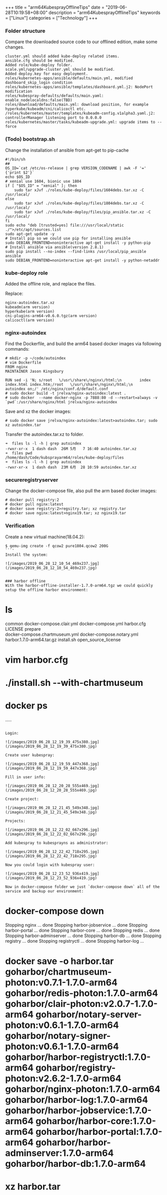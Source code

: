 +++
title = "arm64KubesprayOfflineTips"
date = "2019-06-28T10:19:58+08:00"
description = "arm64KubesprayOfflineTips"
keywords = ["Linux"]
categories = ["Technology"]
+++
### Folder structure
Compare the downloaded source code to our offlined edition, make some changes.     

```
cluster.yml should added kube-deploy related items.   
ansible.cfg should be modified.
Added role/kube-deploy folder. 
scale.yml/upgrade-cluster.yml should be modified. 
Added deploy.key for easy deployment. 
roles/kubernetes-apps/ansible/defaults/main.yml, modified dashboard_skip_login condition
roles/kubernetes-apps/ansible/templates/dashboard.yml.j2: NodePort modification
roles/kubespray-defaults/defaults/main.yaml: enable_nodelocaldns:false(TBD)
roles/download/defaults/main.yml: download position, for example hyperkube/kubeadm/cni/calicoctl etc. 
/roles/kubernetes/master/templates/kubeadm-config.v1alpha3.yaml.j2: controllerManager listening port to 0.0.0.0
roles/kubernetes/master/tasks/kubeadm-upgrade.yml: upgrade items to --force
```

### (Todo) bootstrap.sh
Change the installation of ansible from apt-get to pip-cache

```
#!/bin/sh
## 
OS_ID=`cat /etc/os-release | grep VERSION_CODENAME | awk -F '=' {'print $2'}`
echo $OS_ID
# xenial use 1604, bionic use 1804
if [ "$OS_ID" = "xenial" ]; then
	sudo tar xJvf ./roles/kube-deploy/files/1604debs.tar.xz -C /usr/local/
else
	sudo tar xJvf ./roles/kube-deploy/files/1804debs.tar.xz -C /usr/local/
	sudo tar xJvf ./roles/kube-deploy/files/pip_ansible.tar.xz -C /usr/local/
fi
sudo echo "deb [trusted=yes] file:///usr/local/static ./">/etc/apt/sources.list
sudo apt-get update -y
# Install pip so we could use pip for installing ansible
sudo DEBIAN_FRONTEND=noninteractive apt-get install -y python-pip
# Install ansible via ansible(version 2.8.1)
sudo pip install --no-index --find-links /usr/local/pip_ansible ansible
sudo DEBIAN_FRONTEND=noninteractive apt-get install -y python-netaddr
```
### kube-deploy role
Added the offline role, and replace the files.   

Replace:    

```
nginx-autoindex.tar.xz 
kubeadm(arm version)
hyperkube(arm version)
cni-plugins-arm64-v0.6.0.tgz(arm version)
calicoctl(arm version)

```

### nginx-autoindex
Find the Dockerfile, and build the arm64 based docker images via following commands:     

```
# mkdir -p ~/code/autoindex
# vim Dockerfile
FROM nginx
MAINTAINER Jason Kingsbury

RUN sed -i 'N; s/root   \/usr\/share\/nginx\/html;\n        index  index.html index.htm;/root   \/usr\/share\/nginx\/html;\n        autoindex on;/' /etc/nginx/conf.d/default.conf
# sudo docker build -t jrelva/nginx-autoindex:latest .
# sudo docker  --name docker-nginx -p 7888:80 -d --restart=always -v `pwd`:/usr/share/nginx/html jrelva/nginx-autoindex
```
Save and xz the docker images:     

```
# sudo docker save jrelva/nginx-autoindex:latest>autoindex.tar; sudo xz autoindex.tar
```
Transfer the autoindex.tar.xz to folder.     

```
➜  files ls -l -h | grep autoindex
-rwxr-xr-x  1 dash dash  26M 5月   7 16:40 autoindex.tar.xz
➜  files pwd
/home/dash/Code/kubsprayarm64/roles/kube-deploy/files
➜  files ls -l -h | grep autoindex
-rwxr-xr-x  1 dash dash  23M 6月  28 10:59 autoindex.tar.xz
```
### secureregistryserver
Change the docker-compose file, also pull the arm based docker images:     

```
# docker pull registry:2
# docker pull nginx:latest
# docker save registry:2>regsitry.tar; xz registry.tar
# docker save nginx:latest>nginx19.tar; xz nginx19.tar

```

### Verification
Create a new virtual machine(18.04.2):    

```
$ qemu-img create -f qcow2 pure1804.qcow2 200G
```'
Install the system:    

![/images/2019_06_28_12_10_54_469x237.jpg](/images/2019_06_28_12_10_54_469x237.jpg)


### harbor offline
With the harbor-offline-installer-1.7.0-arm64.tgz we could quickly setup the offline harbor environment:    

```
# ls                                                                 
common                          docker-compose.clair.yml   docker-compose.yml         harbor.cfg  LICENSE              prepare                    
docker-compose.chartmuseum.yml  docker-compose.notary.yml  harbor.1.7.0-arm64.tar.gz  install.sh  open_source_license
# vim harbor.cfg
# ./install.sh --with-chartmuseum
# docker ps
.....
```

Login:    

![/images/2019_06_28_12_19_39_475x380.jpg](/images/2019_06_28_12_19_39_475x380.jpg)

Create user kubespray:    

![/images/2019_06_28_12_19_59_447x368.jpg](/images/2019_06_28_12_19_59_447x368.jpg)

Fill in user info:    

![/images/2019_06_28_12_20_28_555x469.jpg](/images/2019_06_28_12_20_28_555x469.jpg)

Create project:    

![/images/2019_06_28_12_21_45_549x348.jpg](/images/2019_06_28_12_21_45_549x348.jpg)

Projects:    

![/images/2019_06_28_12_22_02_667x296.jpg](/images/2019_06_28_12_22_02_667x296.jpg)

Add kubespray to kubesprayns as administrator:    

![/images/2019_06_28_12_22_42_718x295.jpg](/images/2019_06_28_12_22_42_718x295.jpg)

Now you could login with kubespray user:    

![/images/2019_06_28_12_23_52_936x419.jpg](/images/2019_06_28_12_23_52_936x419.jpg)

Now in docker-compose folder we just `docker-compose down` all of the service and backup our environment:    

```
# docker-compose down
Stopping nginx              ... done
Stopping harbor-jobservice  ... done
Stopping harbor-portal      ... done
Stopping harbor-core        ... done
Stopping redis              ... done
Stopping harbor-adminserver ... done
Stopping harbor-db          ... done
Stopping registry           ... done
Stopping registryctl        ... done
Stopping harbor-log         ... 
# docker save -o harbor.tar goharbor/chartmuseum-photon:v0.7.1-1.7.0-arm64 goharbor/redis-photon:1.7.0-arm64 goharbor/clair-photon:v2.0.7-1.7.0-arm64 goharbor/notary-server-photon:v0.6.1-1.7.0-arm64 goharbor/notary-signer-photon:v0.6.1-1.7.0-arm64 goharbor/harbor-registryctl:1.7.0-arm64 goharbor/registry-photon:v2.6.2-1.7.0-arm64 goharbor/nginx-photon:1.7.0-arm64 goharbor/harbor-log:1.7.0-arm64 goharbor/harbor-jobservice:1.7.0-arm64 goharbor/harbor-core:1.7.0-arm64 goharbor/harbor-portal:1.7.0-arm64 goharbor/harbor-adminserver:1.7.0-arm64 goharbor/harbor-db:1.7.0-arm64
# xz harbor.tar
```
